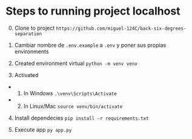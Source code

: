 # Steps to running project localhost

0. Clone to project
```https://github.com/miguel-124C/back-six-degrees-separation```

1. Cambiar nombre de ```.env.example``` a ```.env``` y poner sus propias environments

2. Created environment virtual
``` python -m venv venv ```

3. Activated

- 1. In Windows
``` .\venv\Scripts\Activate ```
- 2. In Linux/Mac
``` source venv/bin/activate ```

4. Install dependecies
``` pip install -r requirements.txt ```

5. Execute app
``` py app.py ```